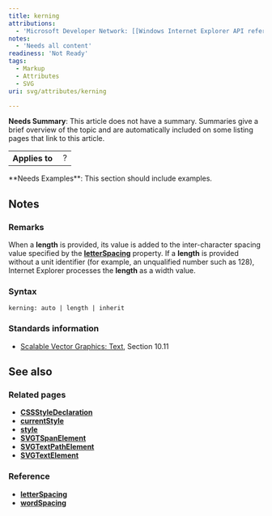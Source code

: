 ```yaml
---
title: kerning
attributions:
  - 'Microsoft Developer Network: [[Windows Internet Explorer API reference](http://msdn.microsoft.com/en-us/library/ie/hh828809%28v=vs.85%29.aspx) Article]'
notes:
  - 'Needs all content'
readiness: 'Not Ready'
tags:
  - Markup
  - Attributes
  - SVG
uri: svg/attributes/kerning

---
```

**Needs Summary**: This article does not have a summary. Summaries give a brief overview of the topic and are automatically included on some listing pages that link to this article.

<table class="wikitable">
<tr>
<th>
Applies to

</th>
<td>
 ?

</td>
</tr>
</table>
**Needs Examples**: This section should include examples.

## Notes

### Remarks

When a **length** is provided, its value is added to the inter-character spacing value specified by the [**letterSpacing**](/css/properties/letter-spacing) property. If a **length** is provided without a unit identifier (for example, an unqualified number such as 128), Internet Explorer processes the **length** as a width value.

### Syntax

    kerning: auto | length | inherit

### Standards information

-   [Scalable Vector Graphics: Text](http://go.microsoft.com/fwlink/p/?linkid=199818), Section 10.11

## See also

### Related pages

-   [**CSSStyleDeclaration**](/css/cssom/CSSStyleDeclaration/CSSStyleDeclaration)
-   [**currentStyle**](/css/cssom/currentStyle)
-   [**style**](/css/cssom/style)
-   [**SVGTSpanElement**](/svg/elements/tspan)
-   [**SVGTextPathElement**](/svg/elements/textPath)
-   [**SVGTextElement**](/svg/elements/text)

### Reference

-   [**letterSpacing**](/css/properties/letter-spacing)
-   [**wordSpacing**](/css/text/word-spacing/word-spacing)
